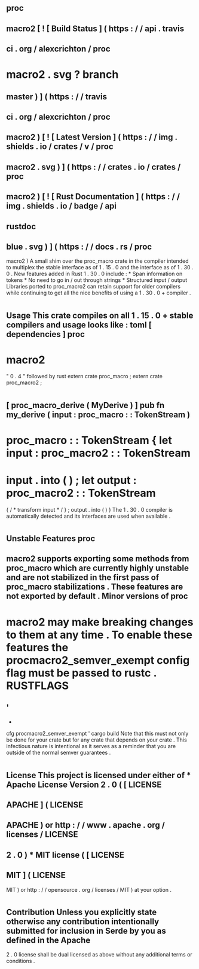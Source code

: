 #
proc
-
macro2
[
!
[
Build
Status
]
(
https
:
/
/
api
.
travis
-
ci
.
org
/
alexcrichton
/
proc
-
macro2
.
svg
?
branch
=
master
)
]
(
https
:
/
/
travis
-
ci
.
org
/
alexcrichton
/
proc
-
macro2
)
[
!
[
Latest
Version
]
(
https
:
/
/
img
.
shields
.
io
/
crates
/
v
/
proc
-
macro2
.
svg
)
]
(
https
:
/
/
crates
.
io
/
crates
/
proc
-
macro2
)
[
!
[
Rust
Documentation
]
(
https
:
/
/
img
.
shields
.
io
/
badge
/
api
-
rustdoc
-
blue
.
svg
)
]
(
https
:
/
/
docs
.
rs
/
proc
-
macro2
)
A
small
shim
over
the
proc_macro
crate
in
the
compiler
intended
to
multiplex
the
stable
interface
as
of
1
.
15
.
0
and
the
interface
as
of
1
.
30
.
0
.
New
features
added
in
Rust
1
.
30
.
0
include
:
*
Span
information
on
tokens
*
No
need
to
go
in
/
out
through
strings
*
Structured
input
/
output
Libraries
ported
to
proc_macro2
can
retain
support
for
older
compilers
while
continuing
to
get
all
the
nice
benefits
of
using
a
1
.
30
.
0
+
compiler
.
#
#
Usage
This
crate
compiles
on
all
1
.
15
.
0
+
stable
compilers
and
usage
looks
like
:
toml
[
dependencies
]
proc
-
macro2
=
"
0
.
4
"
followed
by
rust
extern
crate
proc_macro
;
extern
crate
proc_macro2
;
#
[
proc_macro_derive
(
MyDerive
)
]
pub
fn
my_derive
(
input
:
proc_macro
:
:
TokenStream
)
-
>
proc_macro
:
:
TokenStream
{
let
input
:
proc_macro2
:
:
TokenStream
=
input
.
into
(
)
;
let
output
:
proc_macro2
:
:
TokenStream
=
{
/
*
transform
input
*
/
}
;
output
.
into
(
)
}
The
1
.
30
.
0
compiler
is
automatically
detected
and
its
interfaces
are
used
when
available
.
#
#
Unstable
Features
proc
-
macro2
supports
exporting
some
methods
from
proc_macro
which
are
currently
highly
unstable
and
are
not
stabilized
in
the
first
pass
of
proc_macro
stabilizations
.
These
features
are
not
exported
by
default
.
Minor
versions
of
proc
-
macro2
may
make
breaking
changes
to
them
at
any
time
.
To
enable
these
features
the
procmacro2_semver_exempt
config
flag
must
be
passed
to
rustc
.
RUSTFLAGS
=
'
-
-
cfg
procmacro2_semver_exempt
'
cargo
build
Note
that
this
must
not
only
be
done
for
your
crate
but
for
any
crate
that
depends
on
your
crate
.
This
infectious
nature
is
intentional
as
it
serves
as
a
reminder
that
you
are
outside
of
the
normal
semver
guarantees
.
#
License
This
project
is
licensed
under
either
of
*
Apache
License
Version
2
.
0
(
[
LICENSE
-
APACHE
]
(
LICENSE
-
APACHE
)
or
http
:
/
/
www
.
apache
.
org
/
licenses
/
LICENSE
-
2
.
0
)
*
MIT
license
(
[
LICENSE
-
MIT
]
(
LICENSE
-
MIT
)
or
http
:
/
/
opensource
.
org
/
licenses
/
MIT
)
at
your
option
.
#
#
#
Contribution
Unless
you
explicitly
state
otherwise
any
contribution
intentionally
submitted
for
inclusion
in
Serde
by
you
as
defined
in
the
Apache
-
2
.
0
license
shall
be
dual
licensed
as
above
without
any
additional
terms
or
conditions
.

